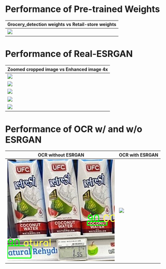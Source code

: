 # Performance of Pre-trained Weights

| Grocery_detection weights vs Retail-store weights |
|-------------------------|
| <img src=".weights/hand1.png"> |

# Performance of Real-ESRGAN

| Zoomed cropped image vs Enhanced image 4x |
|-------------------------|
| <img src="./ersgan/X4RealEsrgon (1).png"> |
| <img src="./ersgan/X4RealEsrgon (2).png"> |
| <img src="./ersgan/X4RealEsrgon (3).png"> |
| <img src="./ersgan/X4RealEsrgon (4).png"> |
| <img src="./ersgan/X4RealEsrgon (5).png"> |

# Performance of OCR w/ and w/o ESRGAN

| OCR without ESRGAN | OCR with ESRGAN |
|-------------------------|-------------------------|
| <img src="./OCR/noESRGAN.png"> | <img src="./ersgan/yesESRGAN.png"> |
